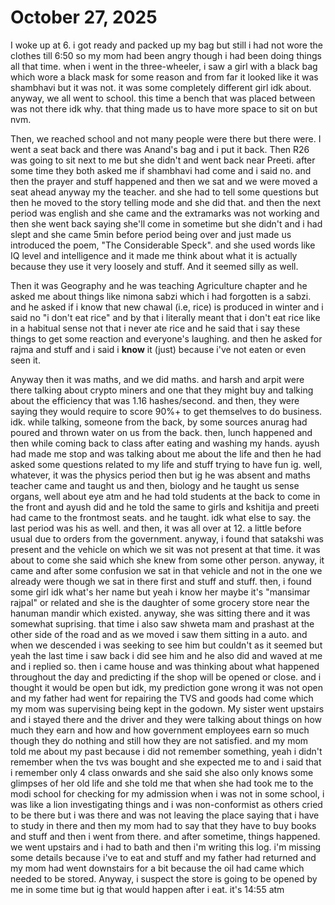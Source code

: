 # October 27, 2025

I woke up at 6. i got ready and packed up my bag but still i had not wore the
clothes till 6:50 so my mom had been angry though i had been doing things all
that time. when i went in the three-wheeler, i saw a girl with a black bag which
wore a black mask for some reason and from far it looked like it was shambhavi
but it was not. it was some completely different girl idk about. anyway, we all
went to school. this time a bench that was placed between was not there idk why.
that thing made us to have more space to sit on but nvm.

Then, we reached school and not many people were there but there were. I went a
seat back and there was Anand's bag and i put it back. Then R26 was going to sit
next to me but she didn't and went back near Preeti. after some time they both
asked me if shambhavi had come and i said no. and then the prayer and stuff
happened and then we sat and we were moved a seat ahead anyway my the teacher.
and she had to tell some questions but then he moved to the story telling mode
and she did that. and then the next period was english and she came and the
extramarks was not working and then she went back saying she'll come in sometime
but she didn't and i had slept and she came 5min before period being over and
just made us introduced the poem, "The Considerable Speck". and she used words
like IQ level and intelligence and it made me think about what it is actually
because they use it very loosely and stuff. And it seemed silly as well.

Then it was Geography and he was teaching Agriculture chapter and he asked me
about things like nimona sabzi which i had forgotten is a sabzi. and he asked if
i know that new chawal (i.e, rice) is produced in winter and i said no "i don't
eat rice" and by that i literally meant that i don't eat rice like in a habitual
sense not that i never ate rice and he said that i say these things to get some
reaction and everyone's laughing. and then he asked for rajma and stuff and i
said i **know** it (just) because i've not eaten or even seen it.

Anyway then it was maths, and we did maths. and harsh and arpit were there
talking about crypto miners and one that they might buy and talking about the
efficiency that was 1.16 hashes/second. and then, they were saying they would
require to score 90%+ to get themselves to do business. idk. while talking,
someone from the back, by some sources anurag had poured and thrown water on us
from the back. then, lunch happened and then while coming back to class after
eating and washing my hands. ayush had made me stop and was talking about me
about the life and then he had asked some questions related to my life and stuff
trying to have fun ig. well, whatever, it was the physics period then but ig he
was absent and maths teacher came and taught us and then, biology and he taught
us sense organs, well about eye atm and he had told students at the back to come
in the front and ayush did and he told the same to girls and kshitija and preeti
had came to the frontmost seats. and he taught. idk what else to say. the last
period was his as well. and then, it was all over at 12. a little before usual
due to orders from the government. anyway, i found that satakshi was present and
the vehicle on which we sit was not present at that time. it was about to come
she said which she knew from some other person. anyway, it came and after some
confusion we sat in that vehicle and not in the one we already were though we
sat in there first and stuff and stuff. then, i found some girl idk what's her
name but yeah i know her maybe it's "mansimar rajpal" or related and she is the
daughter of some grocery store near the hanuman mandir which existed.
anyway, she was sitting there and it was somewhat suprising. that time i also
saw shweta mam and prashast at the other side of the road and as we moved i saw
them sitting in a auto. and when we descended i was seeking to see him but
couldn't as it seemed but yeah the last time i saw back i did see him and he
also did and waved at me and i replied so. then i came house and was thinking
about what happened throughout the day and predicting if the shop will be opened
or close. and i thought it would be open but idk, my prediction gone wrong it
was not open and my father had went for repairing the TVS and goods had come
which my mom was supervising being kept in the godown. My sister went upstairs
and i stayed there and the driver and they were talking about things on how much
they earn and how and how government employees earn so much though they do
nothing and still how they are not satisfied. and my mom told me about my past
because i did not remember something, yeah i didn't remember when the tvs was
bought and she expected me to and i said that i remember only 4 class onwards
and she said she also only knows some glimpses of her old life and she told me
that when she had took me to the modi school for checking for my admission when
i was not in some school, i was like a lion investigating things and i was
non-conformist as others cried to be there but i was there and was not leaving
the place saying that i have to study in there and then my mom had to say that
they have to buy books and stuff and then i went from there. and after sometime,
things happened. we went upstairs and i had to bath and then i'm writing this
log. i'm missing some details because i've to eat and stuff and my father had
returned and my mom had went downstairs for a bit because the oil had came which
needed to be stored. Anyway, i suspect the store is going to be opened by me in
some time but ig that would happen after i eat. it's 14:55 atm
